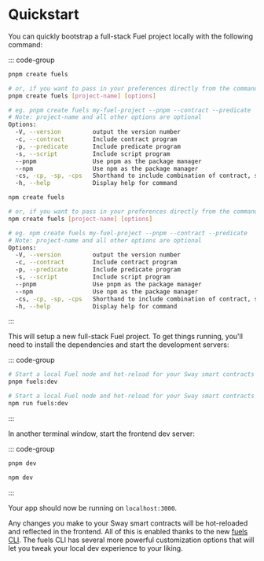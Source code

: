 # Quickstart

You can quickly bootstrap a full-stack Fuel project locally with the following command:

::: code-group

```sh [pnpm]
pnpm create fuels

# or, if you want to pass in your preferences directly from the command line:
pnpm create fuels [project-name] [options]

# eg. pnpm create fuels my-fuel-project --pnpm --contract --predicate
# Note: project-name and all other options are optional
Options:
  -V, --version         output the version number
  -c, --contract        Include contract program
  -p, --predicate       Include predicate program
  -s, --script          Include script program
  --pnpm                Use pnpm as the package manager
  --npm                 Use npm as the package manager
  -cs, -cp, -sp, -cps   Shorthand to include combination of contract, script and predicate programs
  -h, --help            Display help for command
```

```sh [npm]
npm create fuels

# or, if you want to pass in your preferences directly from the command line:
npm create fuels [project-name] [options]

# eg. npm create fuels my-fuel-project --pnpm --contract --predicate
# Note: project-name and all other options are optional
Options:
  -V, --version         output the version number
  -c, --contract        Include contract program
  -p, --predicate       Include predicate program
  -s, --script          Include script program
  --pnpm                Use pnpm as the package manager
  --npm                 Use npm as the package manager
  -cs, -cp, -sp, -cps   Shorthand to include combination of contract, script and predicate programs
  -h, --help            Display help for command
```

:::

This will setup a new full-stack Fuel project. To get things running, you'll need to install the dependencies and start the development servers:

::: code-group

```sh [pnpm]
# Start a local Fuel node and hot-reload for your Sway smart contracts
pnpm fuels:dev
```

```sh [npm]
# Start a local Fuel node and hot-reload for your Sway smart contracts
npm run fuels:dev
```

:::

In another terminal window, start the frontend dev server:

::: code-group

```sh [pnpm]
pnpm dev
```

```sh [npm]
npm dev
```

:::

Your app should now be running on `localhost:3000`.

Any changes you make to your Sway smart contracts will be hot-reloaded and reflected in the frontend. All of this is enabled thanks to the new [fuels CLI](../cli/index.md). The fuels CLI has several more powerful customization options that will let you tweak your local dev experience to your liking.
